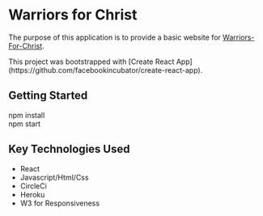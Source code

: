 <h1>Warriors for Christ</h1>
<p>
    The purpose of this application is to provide a basic website for <a href="http://www.warriors-for-christ.com">Warriors-For-Christ</a>.
</P>
<p>
    This project was bootstrapped with [Create React App](https://github.com/facebookincubator/create-react-app).
</p>

<h2>Getting Started</h2>
npm install<br/>
npm start

<h2>Key Technologies Used</h2>
<ul>
    <li>React</li>
    <li>Javascript/Html/Css</li>
    <li>CircleCi</li>
    <li>Heroku</li>
    <li>W3 for Responsiveness</li>
</ul>
